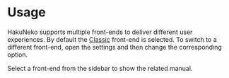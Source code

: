 # Usage

HakuNeko supports multiple front-ends to deliver different user experiences.
By default the [Classic](./classic/ui-reference) front-end is selected.
To switch to a different front-end, open the settings and then change the corresponding option.

Select a front-end from the sidebar to show the related manual.